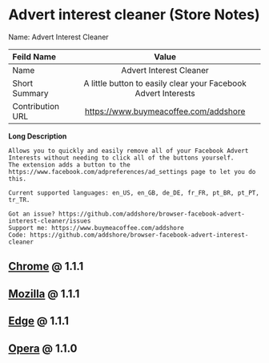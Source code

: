 # Advert interest cleaner (Store Notes)

Name: Advert Interest Cleaner


| Feild Name     | Value        |
| :------------- | :----------: |
| Name | Advert Interest Cleaner   |
| Short Summary   | A little button to easily clear your Facebook Advert Interests |
| Contribution URL | https://www.buymeacoffee.com/addshore |

**Long Description**

```
Allows you to quickly and easily remove all of your Facebook Advert Interests without needing to click all of the buttons yourself.
The extension adds a button to the https://www.facebook.com/adpreferences/ad_settings page to let you do this.

Current supported languages: en_US, en_GB, de_DE, fr_FR, pt_BR, pt_PT, tr_TR.

Got an issue? https://github.com/addshore/browser-facebook-advert-interest-cleaner/issues
Support me: https://www.buymeacoffee.com/addshore
Code: https://github.com/addshore/browser-facebook-advert-interest-cleaner
```

## [Chrome](https://chrome.google.com/webstore/devconsole) @ 1.1.1

## [Mozilla](https://addons.mozilla.org/en-US/developers/) @ 1.1.1

## [Edge](https://partner.microsoft.com/en-us/dashboard/microsoftedge/overview) @ 1.1.1

## [Opera](https://addons.opera.com/developer/) @ 1.1.0
